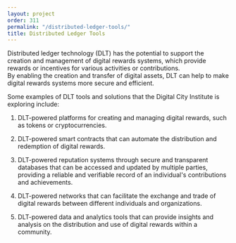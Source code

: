 ```yaml
---
layout: project
order: 311
permalink: "/distributed-ledger-tools/"
title: Distributed Ledger Tools
---
```


Distributed ledger technology (DLT) has the potential to support the creation and management of digital rewards systems, which provide rewards or incentives for various activities or contributions.      
By enabling the creation and transfer of digital assets, DLT can help to make digital rewards systems more secure and efficient.

Some examples of DLT tools and solutions that the Digital City Institute is exploring include:

1.    DLT-powered platforms for creating and managing digital rewards, such as tokens or cryptocurrencies.

1.    DLT-powered smart contracts that can automate the distribution and redemption of digital rewards.

1.    DLT-powered reputation systems through secure and transparent databases that can be accessed and updated by multiple parties, providing a reliable and verifiable record of an individual's contributions and achievements.

1.    DLT-powered networks that can facilitate the exchange and trade of digital rewards between different individuals and organizations.

1.    DLT-powered data and analytics tools that can provide insights and analysis on the distribution and use of digital rewards within a community.
